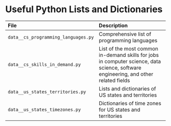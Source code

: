 # Useful Python Lists and Dictionaries

| File                                | Description                                      |
|:------------------------------------|:-------------------------------------------------|
| `data__cs_programming_languages.py` | Comprehensive list of programming languages      |
| `data__cs_skills_in_demand.py`      | List of the most common in-demand skills for jobs in computer science, data science, software engineering, and other related fields |
| `data__us_states_territories.py`    | Lists and dictionaries of US states and territories |
| `data__us_states_timezones.py`      | Dictionaries of time zones for US states and territories |

